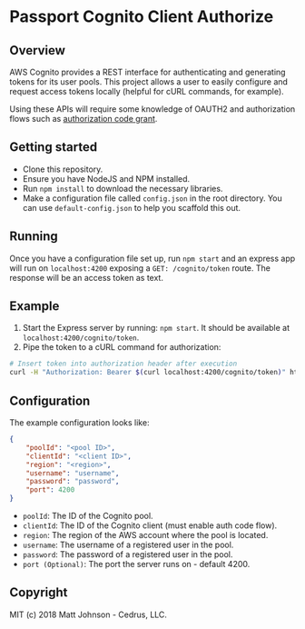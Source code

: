 # Passport Cognito Client Authorize

## Overview

AWS Cognito provides a REST interface for authenticating and generating tokens for its user pools.  This project allows a user to easily configure and request access tokens locally (helpful for cURL commands, for example).

Using these APIs will require some knowledge of OAUTH2 and authorization flows such as [authorization code grant](https://auth0.com/docs/api-auth/tutorials/authorization-code-grant).

## Getting started

* Clone this repository.
* Ensure you have NodeJS and NPM installed.
* Run `npm install` to download the necessary libraries.
* Make a configuration file called `config.json` in the root directory. You can use `default-config.json` to help you scaffold this out.

## Running

Once you have a configuration file set up, run `npm start` and an express app will run on `localhost:4200` exposing a `GET: /cognito/token` route.  The response will be an access token as text.

## Example

1. Start the Express server by running: `npm start`.  It should be available at `localhost:4200/cognito/token`.
2. Pipe the token to a cURL command for authorization:
```bash
# Insert token into authorization header after execution
curl -H "Authorization: Bearer $(curl localhost:4200/cognito/token)" https://my.authorized.api/rest/protected/route
```

## Configuration

The example configuration looks like:

```json
{
    "poolId": "<pool ID>",
    "clientId": "<client ID>",
    "region": "<region>",
    "username": "username",
    "password": "password",
    "port": 4200
}
```

* `poolId`: The ID of the Cognito pool.
* `clientId`: The ID of the Cognito client (must enable auth code flow). 
* `region`: The region of the AWS account where the pool is located.
* `username`: The username of a registered user in the pool.
* `password`: The password of a registered user in the pool.
* `port (Optional)`: The port the server runs on - default 4200.

## Copyright
MIT (c) 2018 Matt Johnson - Cedrus, LLC.